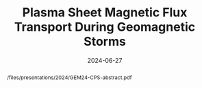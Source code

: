 ---
title: "Plasma Sheet Magnetic Flux Transport During Geomagnetic Storms"
collection: talks
type: "Oral presentation"
permalink: /talks/2024-06-27-GEM24_C
venue: "Geospace Environment Modeling (GEM) Workshop 2024"
date: 2024-06-27
location: "Fort Collins, CO, US"
abstract: "/files/presentations/2024/GEM24-CPS-abstract.pdf"
paperurl: "/files/presentations/2024/GEM24-CPS-talk.pdf"
ppt: "/files/presentations/2024/GEM24-CPS-talk.pptx"
---